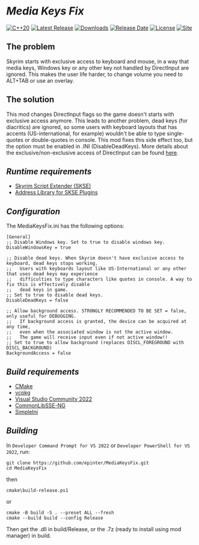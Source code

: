 # ***Media Keys Fix***
[![C++20](https://img.shields.io/static/v1?label=standard&message=C%2B%2B20&color=blue&logo=c%2B%2B&&logoColor=white&style=flat)](https://en.cppreference.com/w/cpp/compiler_support)
[![Latest Release](https://img.shields.io/github/release/epinter/MediaKeysFix.svg)](https://github.com/epinter/MediaKeysFix/releases/latest)
[![Downloads](https://img.shields.io/github/downloads/epinter/MediaKeysFix/total.svg)](https://github.com/epinter/MediaKeysFix/releases/latest)
[![Release Date](https://img.shields.io/github/release-date/epinter/MediaKeysFix.svg)](https://github.com/epinter/MediaKeysFix/releases/latest)
[![License](https://img.shields.io/github/license/epinter/MediaKeysFix.svg)](https://github.com/epinter/MediaKeysFix/blob/main/LICENSE)
[![Site](https://img.shields.io/static/v1?label=site&message=NexusMods&color=blue)](https://www.nexusmods.com/skyrimspecialedition)

## The problem
Skyrim starts with exclusive access to keyboard and mouse, in a way that media keys, Windows key or any other key not handled by DirectInput are ignored. This makes the user life harder, to change volume you need to ALT+TAB or use an overlay.

## The solution
This mod changes DirectInput flags so the game doesn't starts with exclusive access anymore. This leads to another problem, dead keys (for diacritics) are ignored, so some users with keyboard layouts that has accents (US-international, for example) wouldn't be able to type single-quotes or double-quotes in console. This mod fixes this side effect too, but the option must be enabled in .INI (DisableDeadKeys). More details about the exclusive/non-exclusive access of DirectInput can be found [here](https://learn.microsoft.com/en-us/previous-versions/windows/desktop/ee417921%28v=vs.85%29).

## ***Runtime requirements***

- [Skyrim Script Extender (SKSE)](https://skse.silverlock.org/)
- [Address Library for SKSE Plugins](https://www.nexusmods.com/skyrimspecialedition/mods/32444)

## ***Configuration***

The MediaKeysFix.ini has the following options:
~~~
[General]
;; Disable Windows key. Set to true to disable windows key.
DisableWindowsKey = true

;; Disable dead keys. When Skyrim doesn't have exclusive access to keyboard, dead keys stops working.
;;   Users with keyboards layout like US-International or any other that uses dead keys may experience
;;   difficulties to type characters like quotes in console. A way to fix this is effectively disable
;;   dead keys in game.
;; Set to true to disable dead keys.
DisableDeadKeys = false

;; Allow background access. STRONGLY RECOMMENDED TO BE SET = false, only useful for DEBUGGING.
;;   If background access is granted, the device can be acquired at any time,
;;   even when the associated window is not the active window.
;;   The game will receive input even if not active window!!
;; Set to true to allow background (replaces DISCL_FOREGROUND with DISCL_BACKGROUND)
BackgroundAccess = false
~~~
## ***Build requirements***

- [CMake](https://cmake.org/)
- [vcpkg](https://vcpkg.io/en/)
- [Visual Studio Community 2022](https://visualstudio.microsoft.com/vs/community/)
- [CommonLibSSE-NG](https://github.com/CharmedBaryon/CommonLibSSE-NG)
- [SimpleIni](https://github.com/brofield/simpleini)

## ***Building***

In `Developer Command Prompt for VS 2022` or `Developer PowerShell for VS 2022`, run:

~~~
git clone https://github.com/epinter/MediaKeysFix.git
cd MediaKeysFix
~~~

then

~~~
cmake\build-release.ps1
~~~

or

~~~
cmake -B build -S . --preset ALL --fresh
cmake --build build --config Release
~~~

Then get the .dll in build/Release, or the .7z (ready to install using mod manager) in build.
